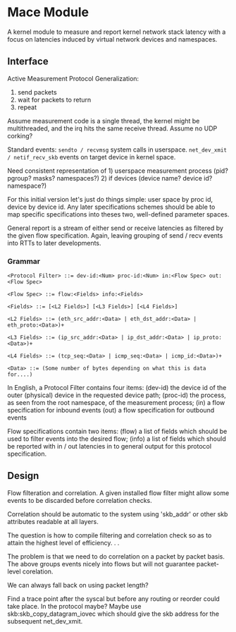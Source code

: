 # Mace Module

A kernel module to measure and report kernel network stack latency with a focus on latencies induced by virtual network devices and namespaces.

## Interface

Active Measurement Protocol Generalization:
1) send packets
2) wait for packets to return
3) repeat

Assume measurement code is a single thread, the kernel might be multithreaded, and the irq hits the same receive thread.
Assume no UDP corking?

Standard events:
`sendto / recvmsg` system calls in userspace.
`net_dev_xmit / netif_recv_skb` events on target device in kernel space.


Need consistent representation of 1) userspace measurement process (pid? pgroup? masks? namespaces?) 2) if devices (device name? device id? namespace?)

For this initial version let's just do things simple: user space by proc id, device by device id.  Any later specifications schemes should be able to map
specific specifications into theses two, well-defined parameter spaces.

General report is a stream of either send or receive latencies as filtered
by the given flow specification. Again, leaving grouping of send / recv events into RTTs to later developments.


### Grammar

```
<Protocol Filter> ::= dev-id:<Num> proc-id:<Num> in:<Flow Spec> out:<Flow Spec>

<Flow Spec> ::= flow:<Fields> info:<Fields>

<Fields> ::= [<L2 Fields>] [<L3 Fields>] [<L4 Fields>]

<L2 Fields> ::= (eth_src_addr:<Data> | eth_dst_addr:<Data> | eth_proto:<Data>)+

<L3 Fields> ::= (ip_src_addr:<Data> | ip_dst_addr:<Data> | ip_proto:<Data>)+

<L4 Fields> ::= (tcp_seq:<Data> | icmp_seq:<Data> | icmp_id:<Data>)+

<Data> ::= (Some number of bytes depending on what this is data for....)

```

In English, a Protocol Filter contains four items:
  (dev-id) the device id of the outer (physical) device in the requested device path;
  (proc-id) the process, as seen from the root namespace, of the measurement process;
  (in) a flow specification for inbound events
  (out) a flow specification for outbound events

Flow specifications contain two items:
  (flow) a list of fields which should be used to filter events into the desired flow;
  (info) a list of fields which should be reported with in / out latencies in to general output for this protocol specification.


## Design

Flow filteration and correlation. A given installed flow filter might allow some events to be discarded before correlation checks.

Correlation should be automatic to the system using 'skb_addr' or other skb attributes readable at all layers.

The question is how to compile filtering and correlation check so as to attain the highest level of efficiency. . .

The problem is that we need to do correlation on a packet by packet basis. The above groups events nicely into flows but will not guarantee packet-level corelation.

We can always fall back on using packet length?

Find a trace point after the syscal but before any routing or reorder could take place. In the protocol maybe?
Maybe use skb:skb_copy_datagram_iovec which should give the skb address for the subsequent net_dev_xmit.


